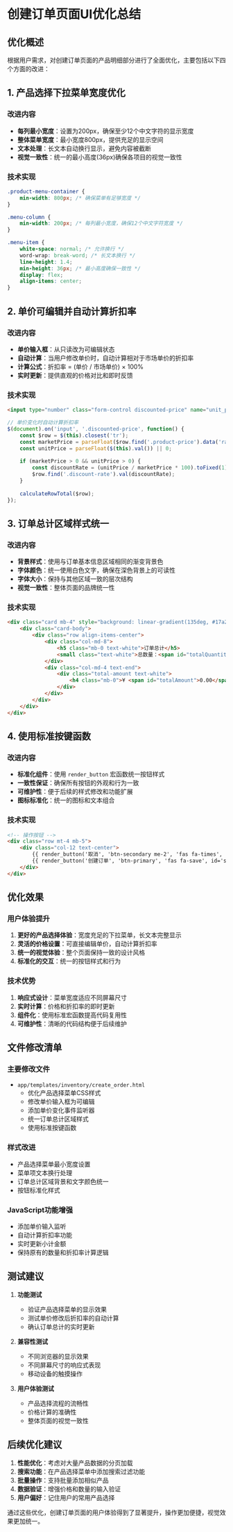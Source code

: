# 创建订单页面UI优化总结

## 优化概述

根据用户需求，对创建订单页面的产品明细部分进行了全面优化，主要包括以下四个方面的改进：

## 1. 产品选择下拉菜单宽度优化

### 改进内容
- **每列最小宽度**：设置为200px，确保至少12个中文字符的显示宽度
- **整体菜单宽度**：最小宽度800px，提供充足的显示空间
- **文本处理**：长文本自动换行显示，避免内容被截断
- **视觉一致性**：统一的最小高度(36px)确保各项目的视觉一致性

### 技术实现
```css
.product-menu-container {
    min-width: 800px; /* 确保菜单有足够宽度 */
}

.menu-column {
    min-width: 200px; /* 每列最小宽度，确保12个中文字符宽度 */
}

.menu-item {
    white-space: normal; /* 允许换行 */
    word-wrap: break-word; /* 长文本换行 */
    line-height: 1.4;
    min-height: 36px; /* 最小高度确保一致性 */
    display: flex;
    align-items: center;
}
```

## 2. 单价可编辑并自动计算折扣率

### 改进内容
- **单价输入框**：从只读改为可编辑状态
- **自动计算**：当用户修改单价时，自动计算相对于市场单价的折扣率
- **计算公式**：折扣率 = (单价 / 市场单价) × 100%
- **实时更新**：提供直观的价格对比和即时反馈

### 技术实现
```html
<input type="number" class="form-control discounted-price" name="unit_price[]" step="0.01" min="0" placeholder="单价">
```

```javascript
// 单价变化时自动计算折扣率
$(document).on('input', '.discounted-price', function() {
    const $row = $(this).closest('tr');
    const marketPrice = parseFloat($row.find('.product-price').data('raw-value')) || 0;
    const unitPrice = parseFloat($(this).val()) || 0;
    
    if (marketPrice > 0 && unitPrice > 0) {
        const discountRate = (unitPrice / marketPrice * 100).toFixed(1);
        $row.find('.discount-rate').val(discountRate);
    }
    
    calculateRowTotal($row);
});
```

## 3. 订单总计区域样式统一

### 改进内容
- **背景样式**：使用与订单基本信息区域相同的渐变背景色
- **字体颜色**：统一使用白色文字，确保在深色背景上的可读性
- **字体大小**：保持与其他区域一致的层次结构
- **视觉一致性**：整体页面的品牌统一性

### 技术实现
```html
<div class="card mb-4" style="background: linear-gradient(135deg, #17a2b8 0%, #138496 100%);">
    <div class="card-body">
        <div class="row align-items-center">
            <div class="col-md-8">
                <h5 class="mb-0 text-white">订单总计</h5>
                <small class="text-white">总数量：<span id="totalQuantity">0</span> 件</small>
            </div>
            <div class="col-md-4 text-end">
                <div class="total-amount text-white">
                    <h4 class="mb-0">¥ <span id="totalAmount">0.00</span></h4>
                </div>
            </div>
        </div>
    </div>
</div>
```

## 4. 使用标准按键函数

### 改进内容
- **标准化组件**：使用 `render_button` 宏函数统一按钮样式
- **一致性保证**：确保所有按钮的外观和行为一致
- **可维护性**：便于后续的样式修改和功能扩展
- **图标标准化**：统一的图标和文本组合

### 技术实现
```html
<!-- 操作按钮 -->
<div class="row mt-4 mb-5">
    <div class="col-12 text-center">
        {{ render_button('取消', 'btn-secondary me-2', 'fas fa-times', onclick='window.history.back()') }}
        {{ render_button('创建订单', 'btn-primary', 'fas fa-save', id='submitBtn', type='submit') }}
    </div>
</div>
```

## 优化效果

### 用户体验提升
1. **更好的产品选择体验**：宽度充足的下拉菜单，长文本完整显示
2. **灵活的价格设置**：可直接编辑单价，自动计算折扣率
3. **统一的视觉体验**：整个页面保持一致的设计风格
4. **标准化的交互**：统一的按钮样式和行为

### 技术优势
1. **响应式设计**：菜单宽度适应不同屏幕尺寸
2. **实时计算**：价格和折扣率的即时更新
3. **组件化**：使用标准宏函数提高代码复用性
4. **可维护性**：清晰的代码结构便于后续维护

## 文件修改清单

### 主要修改文件
- `app/templates/inventory/create_order.html`
  - 优化产品选择菜单CSS样式
  - 修改单价输入框为可编辑
  - 添加单价变化事件监听器
  - 统一订单总计区域样式
  - 使用标准按键函数

### 样式改进
- 产品选择菜单最小宽度设置
- 菜单项文本换行处理
- 订单总计区域背景和文字颜色统一
- 按钮标准化样式

### JavaScript功能增强
- 添加单价输入监听
- 自动计算折扣率功能
- 实时更新小计金额
- 保持原有的数量和折扣率计算逻辑

## 测试建议

1. **功能测试**
   - 验证产品选择菜单的显示效果
   - 测试单价修改后折扣率的自动计算
   - 确认订单总计的实时更新

2. **兼容性测试**
   - 不同浏览器的显示效果
   - 不同屏幕尺寸的响应式表现
   - 移动设备的触摸操作

3. **用户体验测试**
   - 产品选择流程的流畅性
   - 价格计算的准确性
   - 整体页面的视觉一致性

## 后续优化建议

1. **性能优化**：考虑对大量产品数据的分页加载
2. **搜索功能**：在产品选择菜单中添加搜索过滤功能
3. **批量操作**：支持批量添加相似产品
4. **数据验证**：增强价格和数量的输入验证
5. **用户偏好**：记住用户的常用产品选择

通过这些优化，创建订单页面的用户体验得到了显著提升，操作更加便捷，视觉效果更加统一。 